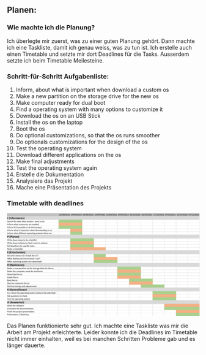 ## Planen:

### Wie machte ich die Planung?
Ich überlegte mir zuerst, was zu einer guten Planung gehört.
Dann machte ich eine Taskliste, damit ich genau weiss, was zu tun ist. Ich erstelle auch einen Timetable und setzte mir dort Deadlines für die Tasks.
Ausserdem setzte ich beim Timetable Meilesteine. 

### Schritt-für-Schritt Aufgabenliste:

1. Inform, about what is important when download a custom os
2. Make a new partition on the storage drive for the new os
3. Make computer ready for dual boot
4. Find a operating system with many options to customize it
5. Download the os on an USB Stick
6. Install the os on the laptop
7. Boot the os
8. Do optional customizations, so that the os runs smoother
9. Do optionals customizations for the design of the os
10. Test the operating system
11. Download different applications on the os
12. Make final adjustments
13. Test the operating system again
14. Erstelle die Dokumentation
15. Analysiere das Projekt
16. Mache eine Präsentation des Projekts

### Timetable with deadlines

![alt Text](Timetable.png)

Das Planen funktionierte sehr gut. Ich machte eine Taskliste was mir die Arbeit am Projekt erleichterte. Leider konnte ich die Deadlines im Timetable nicht immer einhalten, weil es bei manchen Schritten Probleme gab und es länger dauerte.

